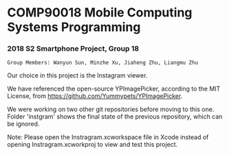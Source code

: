 # COMP90018 Mobile Computing Systems Programming 
### 2018 S2 Smartphone Project, Group 18

`Group Members: Wanyun Sun, Minzhe Xu, Jiaheng Zhu, Liangmu Zhu`

Our choice in this project is the Instagram viewer. 

We have referenced the open-source YPImagePicker, according to the MIT License, from https://github.com/Yummypets/YPImagePicker.

We were working on two other git repositories before moving to this one. Folder 'instgram' shows the final state of the previous repository, which can be ignored.

Note: Please open the Instragram.xcworkspace file in Xcode instead of opening Instragram.xcworkproj to view and test this project.
